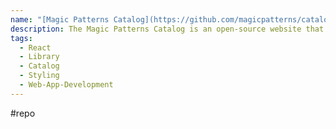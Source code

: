 ```yaml
---
name: "[Magic Patterns Catalog](https://github.com/magicpatterns/catalog)"
description: The Magic Patterns Catalog is an open-source website that lists the most popular React component libraries, helping you find the perfect component.
tags:
  - React
  - Library
  - Catalog
  - Styling
  - Web-App-Development
---
```

#repo